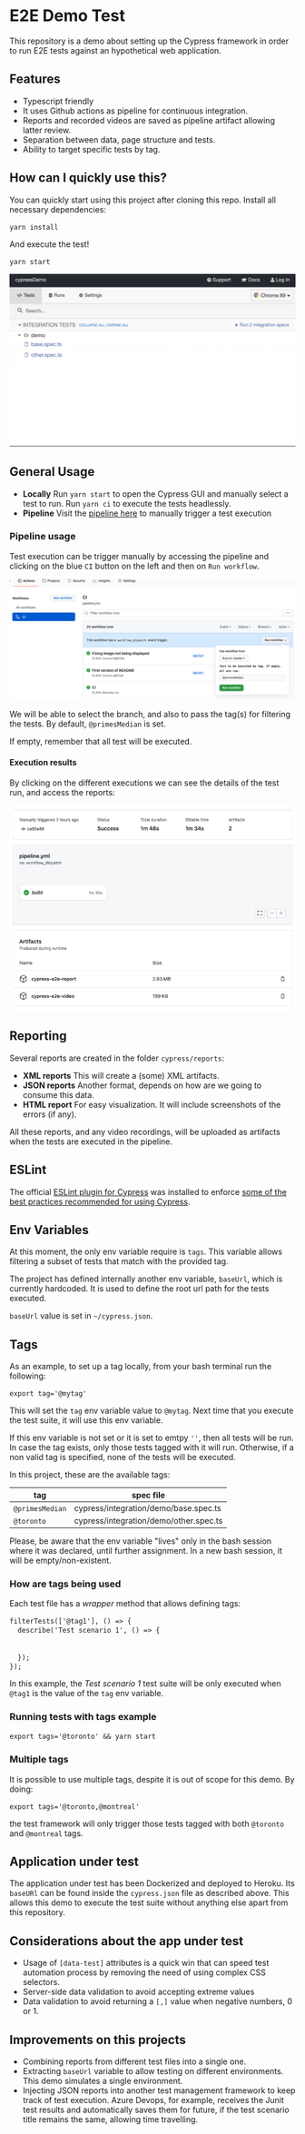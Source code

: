 # E2E Demo Test

This repository is a demo about setting up the Cypress framework in order to run E2E tests against an hypothetical web application.

## Features
- Typescript friendly
- It uses Github actions as pipeline for continuous integration.
- Reports and recorded videos are saved as pipeline artifact allowing latter review.
- Separation between data, page structure and tests.
- Ability to target specific tests by tag.

## How can I quickly use this?
You can quickly start using this project after cloning this repo. Install all necessary dependencies:

```
yarn install
```

And execute the test!

```
yarn start
```
![Cypress GUI](./documentation/cypress-gui.png)
## General Usage

- **Locally**
    Run `yarn start` to open the Cypress GUI and manually select a test to run.
    Run `yarn ci` to execute the tests headlessly.
- **Pipeline**
    Visit the [pipeline here](https://github.com/caragpe/cypressDemo/actions) to manually trigger a test execution

### Pipeline usage

Test execution can be trigger manually by accessing the pipeline and clicking on the blue `CI` button on the left and then on `Run workflow`.

![Github actions](./documentation/github-actions.png)

We will be able to select the branch, and also to pass the tag(s) for filtering the tests. By default, `@primesMedian` is set.

If empty, remember that all test will be executed.

#### Execution results

By clicking on the different executions we can see the details of the test run, and access the reports:

![Pipeline artifacst](./documentation/pipeline-artifacts.png)
## Reporting

Several reports are created in the folder `cypress/reports`:

- **XML reports**
This will create a (some) XML artifacts.
- **JSON reports**
Another format, depends on how are we going to consume this data.
- **HTML report**
For easy visualization. It will include screenshots of the errors (if any).


All these reports, and any video recordings, will be uploaded as artifacts when the tests are executed in the pipeline.

## ESLint
The official [ESLint plugin for Cypress](https://github.com/cypress-io/eslint-plugin-cypress) was installed to enforce [some of the best practices recommended for using Cypress](https://on.cypress.io/best-practices).

## Env Variables

At this moment, the only env variable require is `tags`. This variable allows filtering a subset of tests that match with the provided tag.

The project has defined internally another env variable, `baseUrl`, which is currently hardcoded. It is used to define the root url path for the tests executed.

`baseUrl` value is set in `~/cypress.json`.


## Tags

As an example, to set up a tag locally, from your bash terminal run the following:

```
export tag='@mytag'
```

This will set the `tag` env variable value to `@mytag`. Next time that you execute the test suite, it will use this env variable.

If this env variable is not set or it is set to emtpy `''`, then all tests will be run. In case the tag exists, only those tests tagged with it will run. Otherwise, if a non valid tag is specified, none of the tests will be executed.

In this project, these are the available tags:

| tag | spec file |
|---|---|
| `@primesMedian` | cypress/integration/demo/base.spec.ts |
| `@toronto` | cypress/integration/demo/other.spec.ts |

Please, be aware that the env variable "lives" only in the bash session where it was declared, until further assignment. In a new bash session, it will be empty/non-existent.

### How are tags being used

Each test file has a _wrapper_ method that allows defining tags:

```
filterTests(['@tag1'], () => {
  describe('Test scenario 1', () => {


  });
});
```

In this example, the _Test scenario 1_ test suite will be only executed when `@tag1` is the value of the `tag` env variable.

### Running tests with tags example

```
export tags='@toronto' && yarn start
```

### Multiple tags

It is possible to use multiple tags, despite it is out of scope for this demo. By doing:

```
export tags='@toronto,@montreal'
```

the test framework will only trigger those tests tagged with both `@toronto` and `@montreal` tags.


## Application under test

The application under test has been Dockerized and deployed to Heroku. Its `baseURl` can be found inside the `cypress.json` file as described above. This allows this demo to execute the test suite without anything else apart from this repository.

## Considerations about the app under test
- Usage of `[data-test]` attributes is a quick win that can speed test automation process by removing the need of using complex CSS selectors.
- Server-side data validation to avoid accepting extreme values
- Data validation to avoid returning a `[,]` value when negative numbers, 0 or 1.

## Improvements on this projects
- Combining reports from different test files into a single one.
- Extracting `baseUrl` variable to allow testing on different environments. This demo simulates a single environment.
- Injecting JSON reports into another test management framework to keep track of test execution. Azure Devops, for example, receives the Junit test results and automatically saves them for future, if the test scenario title remains the same, allowing time travelling.

